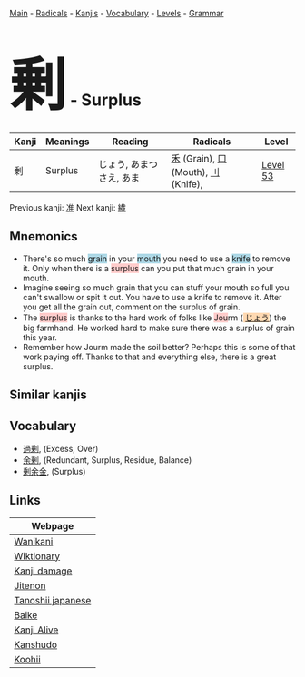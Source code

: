 <style> bigfont {font-size: 100px}</style>
[Main](../README.md) -
[Radicals](../radicals.md) -
[Kanjis](../kanjis.md) -
[Vocabulary](../vocabulary.md) -
[Levels](../levels.md) -
[Grammar](../grammar.md)
# <bigfont> 剰</bigfont> - Surplus 

| Kanji | Meanings | Reading | Radicals | Level |
| --- | --- | --- | --- | --- |
| 剰 | Surplus | じょう, あまつさえ, あま | [禾](../radicals/禾.md) (Grain), [口](../radicals/口.md) (Mouth), [刂](../radicals/刂.md) (Knife),  | [Level 53](../levels/wk_level53.md) |

Previous kanji: [准](准.md) Next kanji: [繊](繊.md) 

## Mnemonics
 * There's so much <span style="background-color:#ADD8E6"> grain</span> in your <span style="background-color:#ADD8E6"> mouth</span> you need to use a <span style="background-color:#ADD8E6"> knife</span> to remove it. Only when there is a <span style="background-color:#ffcccb"> surplus</span> can you put that much grain in your mouth.
* Imagine seeing so much grain that you can stuff your mouth so full you can't swallow or spit it out. You have to use a knife to remove it. After you get all the grain out, comment on the surplus of grain.
* The <span style="background-color:#ffcccb"> surplus</span> is thanks to the hard work of folks like <span style="background-color:#ffcccb"> Jou</span>rm (<span style="background-color:#fed8b1"> [じょう](https://jisho.org/search/じょう)</span>) the big farmhand. He worked hard to make sure there was a surplus of grain this year.
* Remember how Jourm made the soil better? Perhaps this is some of that work paying off. Thanks to that and everything else, there is a great surplus.


## Similar kanjis
 


## Vocabulary
 * [過剰](../vocabulary/剰.md), (Excess, Over)
* [余剰](../vocabulary/剰.md), (Redundant, Surplus, Residue, Balance)
* [剰余金](../vocabulary/剰.md), (Surplus)



## Links 

| Webpage |
| --- |
| [Wanikani          ](https://www.wanikani.com/kanji/剰) |
| [Wiktionary        ](https://en.wiktionary.org/wiki/剰) |
| [Kanji damage      ](http://www.kanjidamage.com/kanji/search?utf8=✓&q=剰) |
| [Jitenon           ](https://jitenon.com/kanji/剰) |
| [Tanoshii japanese ](https://www.tanoshiijapanese.com/dictionary/kanji.cfm?k=剰) |
| [Baike             ](https://baike.baidu.com/item/剰) |
| [Kanji Alive       ](https://app.kanjialive.com/剰) |
| [Kanshudo          ](https://www.kanshudo.com/searchmn?q=剰) |
| [Koohii            ](https://kanji.koohii.com/study/kanji/剰) |
